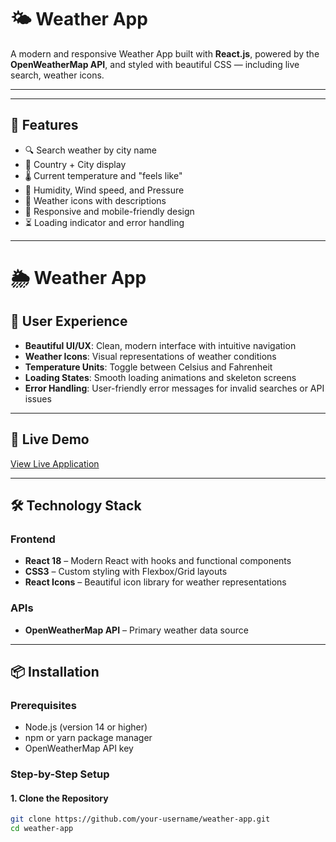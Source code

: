 # 🌤️ Weather App

A modern and responsive Weather App built with **React.js**, powered by the **OpenWeatherMap API**, and styled with beautiful CSS — including live search, weather icons.

---
---

## 🚀 Features

- 🔍 Search weather by city name
- 📍 Country + City display
- 🌡️ Current temperature and "feels like"
- 💨 Humidity, Wind speed, and Pressure
- 🌈 Weather icons with descriptions
- 📱 Responsive and mobile-friendly design
- ⏳ Loading indicator and error handling

---
# 🌦️ Weather App

## 🎨 User Experience
- **Beautiful UI/UX**: Clean, modern interface with intuitive navigation  
- **Weather Icons**: Visual representations of weather conditions  
- **Temperature Units**: Toggle between Celsius and Fahrenheit  
- **Loading States**: Smooth loading animations and skeleton screens  
- **Error Handling**: User-friendly error messages for invalid searches or API issues  

---

## 🚀 Live Demo
[View Live Application](#) <!-- Replace # with your deployment link -->

---

## 🛠️ Technology Stack

### Frontend
- **React 18** – Modern React with hooks and functional components  
- **CSS3** – Custom styling with Flexbox/Grid layouts  
- **React Icons** – Beautiful icon library for weather representations  

### APIs
- **OpenWeatherMap API** – Primary weather data source  
---

## 📦 Installation

### Prerequisites
- Node.js (version 14 or higher)  
- npm or yarn package manager  
- OpenWeatherMap API key  

### Step-by-Step Setup

#### 1. Clone the Repository
```bash
git clone https://github.com/your-username/weather-app.git
cd weather-app


